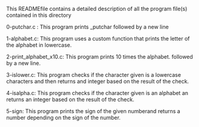 This READMEfile contains a detailed description of all the program file(s) contained in this directory

  0-putchar.c : This program prints _putchar followed by a new line

  1-alphabet.c: This program uses a custom function that prints the letter of the alphabet in lowercase.

  2-print_alphabet_x10.c: This program  prints 10 times the alphabet. followed by a new line.

  3-islower.c: This program checks if the character given is a lowercase characters and then returns and integer based on the result of the check.

  4-isalpha.c: This program checks if the character given is an alphabet an returns an integer based on the result of the check. 

  5-sign: This program prints the sign of the given numberand returns a number depending on the sign of the number.

  
